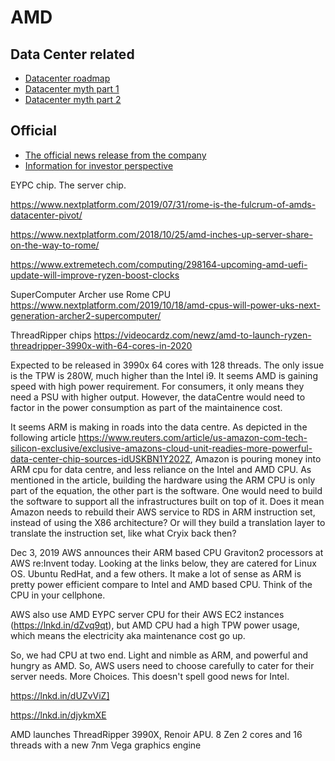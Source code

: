 # AMD

## Data Center related 
* [Datacenter roadmap](https://www.nextplatform.com/2023/10/12/nvidia-picks-up-the-pace-for-datacenter-roadmaps/)
* [Datacenter myth part 1](https://www.nextplatform.com/2023/10/16/debunking-datacenter-compute-myths-part-one/)
* [Datacenter myth part 2](https://www.nextplatform.com/2023/10/19/debunking-datacenter-compute-myths-part-two/)


## Official
* [The official news release from the company](http://ir.amd.com/news-releases)
* [Information for investor perspective](https://seekingalpha.com/symbol/AMD)  



EYPC chip. The server chip.

https://www.nextplatform.com/2019/07/31/rome-is-the-fulcrum-of-amds-datacenter-pivot/

https://www.nextplatform.com/2018/10/25/amd-inches-up-server-share-on-the-way-to-rome/

https://www.extremetech.com/computing/298164-upcoming-amd-uefi-update-will-improve-ryzen-boost-clocks




SuperComputer Archer use Rome CPU
https://www.nextplatform.com/2019/10/18/amd-cpus-will-power-uks-next-generation-archer2-supercomputer/

 
ThreadRipper chips 
https://videocardz.com/newz/amd-to-launch-ryzen-threadripper-3990x-with-64-cores-in-2020

Expected to be released in 3990x 64 cores with 128 threads.  The only issue is the TPW is 280W, much higher than the Intel i9. 
It seems AMD is gaining speed with high power requirement.  For consumers, it only means they need a PSU with higher output.  However, the dataCentre would need to factor in the power consumption as part of the maintainence cost. 

It seems ARM is making in roads into the data centre. As depicted in the following article https://www.reuters.com/article/us-amazon-com-tech-silicon-exclusive/exclusive-amazons-cloud-unit-readies-more-powerful-data-center-chip-sources-idUSKBN1Y202Z,  Amazon is pouring money into ARM cpu for data centre, and less reliance on the Intel and AMD CPU.  As mentioned in the article, building the hardware using the ARM CPU is only part of the equation, the other part is the software.  One would need to build the software to support all the infrastructures built on top of it.  Does it mean Amazon needs to rebuild their AWS service to RDS in ARM instruction set, instead of using the X86 architecture?  Or will they build a translation layer to translate the instruction set, like what Cryix back then?


Dec 3, 2019 
AWS announces their ARM based CPU Graviton2 processors at AWS re:Invent today.  Looking at the links below, they are catered for Linux OS.   Ubuntu RedHat, and a few others.  It make a lot of sense as ARM is pretty power efficient compare to Intel and AMD based CPU.  Think of the CPU in your cellphone.

AWS also use AMD EYPC server CPU for their AWS EC2 instances (https://lnkd.in/dZvq9qt), but AMD CPU had a high TPW power usage, which means the electricity aka maintenance cost go up. 

So, we had CPU at two end.  Light and nimble as ARM, and powerful and hungry as AMD.  So, AWS users need to choose carefully to cater for their server needs.  More Choices.  This doesn't spell good news for Intel.

https://lnkd.in/dUZvViZ]

https://lnkd.in/djykmXE

AMD launches ThreadRipper 3990X, Renoir APU.
8 Zen 2 cores and 16 threads with a new 7nm Vega graphics engine


